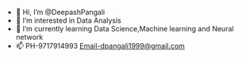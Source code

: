 - 👋 Hi, I’m @DeepashPangali
- 👀 I’m interested in Data Analysis
- 🌱 I’m currently learning Data Science,Machine learning and Neural network
- 📫 PH-9717914993 Email-dpangali1999@gmail.com
